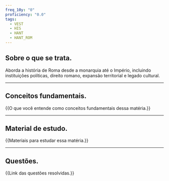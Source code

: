 ```yaml
---
freq_10y: "0"
proficiency: "0.0"
tags:
  - VEST
  - HIS
  - HANT
  - HANT_ROM
---
```

## Sobre o que se trata.

Aborda a história de Roma desde a monarquia até o Império, incluindo instituições políticas, direito romano, expansão territorial e legado cultural.

--- 
## Conceitos fundamentais.

{{O que você entende como conceitos fundamentais dessa matéria.}}

---
## Material de estudo.

{{Materiais para estudar essa matéria.}}

--- 
## Questões.

{{Link das questões resolvidas.}}